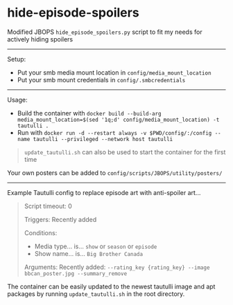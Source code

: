 # hide-episode-spoilers

Modified JBOPS `hide_episode_spoilers.py` script to fit my needs for actively hiding spoilers

---

Setup:
- Put your smb media mount location in `config/media_mount_location`
- Put your smb mount credentials in `config/.smbcredentials`

---

Usage:
- Build the container with `docker build --build-arg media_mount_location=$(sed '1q;d' config/media_mount_location) -t tautulli .`
- Run with `docker run -d --restart always -v $PWD/config/:/config --name tautulli --privileged --network host tautulli`

> `update_tautulli.sh` can also be used to start the container for the first time

Your own posters can be added to `config/scripts/JBOPS/utility/posters/`

---

Example Tautulli config to replace episode art with anti-spoiler art...

> Script timeout: 0
> 
> Triggers: Recently added
> 
> Conditions:
> - Media type... is... `show` or `season` or `episode`
> - Show name... is... `Big Brother Canada`
> 
> Arguments: Recently added: `--rating_key {rating_key} --image bbcan_poster.jpg --summary_remove`

The container can be easily updated to the newest tautulli image and apt packages by running `update_tautulli.sh` in the root directory.
